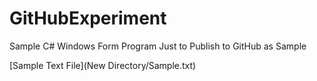 # GitHubExperiment
Sample C# Windows Form Program Just to Publish to GitHub as Sample

[Sample Text File](New Directory/Sample.txt)
